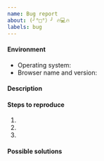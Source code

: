 ```yaml
---
name: Bug report
about: (╯°□°）╯ 🔥💻🔥
labels: bug
---
```


<!--
Thank you for taking the time to report a bug!
Before opening a new issue, make sure that one with a similar title isn't already opened.

Please follow the template below. It will help us better understand the problem and fix it faster!
-->

#### Environment

 * Operating system:
 * Browser name and version:

#### Description
<!-- Please be as detailed as possible. Useful screenshots are always welcomed. -->



#### Steps to reproduce
<!-- What did you do that caused the bug? -->

1.
2.
3.

#### Possible solutions
<!-- Anything that you think can help solve the problem (optional) -->


